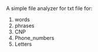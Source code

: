 A simple file analyzer for txt file for: <br>
1. words <br>
2. phrases <br>
3. CNP <br>
4. Phone_numbers <br>
5. Letters <br>
